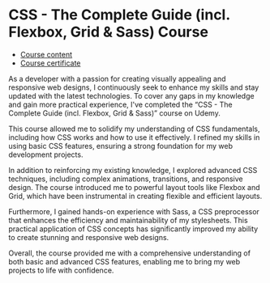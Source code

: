 # CSS - The Complete Guide (incl. Flexbox, Grid & Sass) Course

- [Course content](https://www.udemy.com/course/css-the-complete-guide-incl-flexbox-grid-sass/)
- [Course certificate](https://www.udemy.com/certificate/UC-359745a7-07bc-4c8a-8342-2da8d27485c3/)

As a developer with a passion for creating visually appealing and responsive web designs, I continuously seek to enhance my skills and stay updated with the latest technologies. To cover any gaps in my knowledge and gain more practical experience, I've completed the “CSS - The Complete Guide (incl. Flexbox, Grid & Sass)” course on Udemy.

This course allowed me to solidify my understanding of CSS fundamentals, including how CSS works and how to use it effectively. I refined my skills in using basic CSS features, ensuring a strong foundation for my web development projects.

In addition to reinforcing my existing knowledge, I explored advanced CSS techniques, including complex animations, transitions, and responsive design. The course introduced me to powerful layout tools like Flexbox and Grid, which have been instrumental in creating flexible and efficient layouts.

Furthermore, I gained hands-on experience with Sass, a CSS preprocessor that enhances the efficiency and maintainability of my stylesheets. This practical application of CSS concepts has significantly improved my ability to create stunning and responsive web designs.

Overall, the course provided me with a comprehensive understanding of both basic and advanced CSS features, enabling me to bring my web projects to life with confidence.


